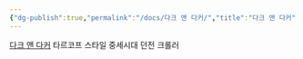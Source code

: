 ```yaml
---
{"dg-publish":true,"permalink":"/docs/다크 앤 다커/","title":"다크 앤 다커","tags":["game/early_access"]}
---
```


[다크 앤 다커](https://store.steampowered.com/app/2016590/Dark_and_Darker/) 타르코프 스타일 중세시대 던전 크롤러 
